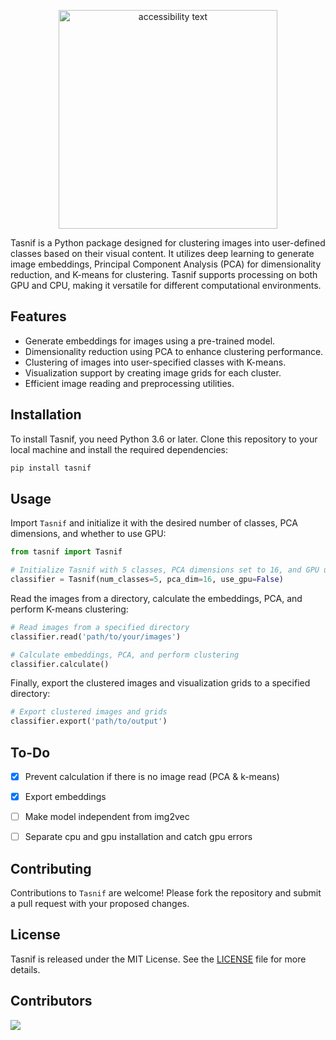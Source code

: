 
<p align="center">
  <img src="assets/asdd.png" width="350" alt="accessibility text">
</p>


Tasnif is a Python package designed for clustering images into user-defined classes based on their visual content. It utilizes deep learning to generate image embeddings, Principal Component Analysis (PCA) for dimensionality reduction, and K-means for clustering. Tasnif supports processing on both GPU and CPU, making it versatile for different computational environments.

## Features

- Generate embeddings for images using a pre-trained model.
- Dimensionality reduction using PCA to enhance clustering performance.
- Clustering of images into user-specified classes with K-means.
- Visualization support by creating image grids for each cluster.
- Efficient image reading and preprocessing utilities.

## Installation

To install Tasnif, you need Python 3.6 or later. Clone this repository to your local machine and install the required dependencies:

```bash
pip install tasnif
```

## Usage

Import `Tasnif` and initialize it with the desired number of classes, PCA dimensions, and whether to use GPU:

```python
from tasnif import Tasnif

# Initialize Tasnif with 5 classes, PCA dimensions set to 16, and GPU usage
classifier = Tasnif(num_classes=5, pca_dim=16, use_gpu=False)
```

Read the images from a directory, calculate the embeddings, PCA, and perform K-means clustering:

```python
# Read images from a specified directory
classifier.read('path/to/your/images')

# Calculate embeddings, PCA, and perform clustering
classifier.calculate()
```

Finally, export the clustered images and visualization grids to a specified directory:

```python
# Export clustered images and grids
classifier.export('path/to/output')
```

## To-Do

- [x] Prevent calculation if there is no image read (PCA & k-means)
- [x] Export embeddings
- [ ] Make model independent from img2vec
- [ ] Separate cpu and gpu installation and catch gpu errors


## Contributing

Contributions to `Tasnif` are welcome! Please fork the repository and submit a pull request with your proposed changes.

## License

Tasnif is released under the MIT License. See the [LICENSE](LICENSE) file for more details.

## Contributors

<a href="https://github.com/cobanov/tasnif/graphs/contributors">
  <img src="https://contrib.rocks/image?repo=cobanov/tasnif" />
</a>
